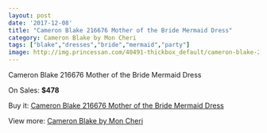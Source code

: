 ```yaml
---
layout: post
date: '2017-12-08'
title: "Cameron Blake 216676 Mother of the Bride Mermaid Dress"
category: Cameron Blake by Mon Cheri
tags: ["blake","dresses","bride","mermaid","party"]
image: http://img.princessan.com/40491-thickbox_default/cameron-blake-216676-mother-of-the-bride-mermaid-dress.jpg
---
```

Cameron Blake 216676 Mother of the Bride Mermaid Dress

On Sales: **$478**
<a href="https://www.princessan.com/en/cameron-blake-by-mon-cheri/18949-cameron-blake-216676-mother-of-the-bride-mermaid-dress.html"><amp-img layout="responsive" width="600" height="600" src="//img.princessan.com/40491-thickbox_default/cameron-blake-216676-mother-of-the-bride-mermaid-dress.jpg" alt="Cameron Blake 216676 Mother of the Bride Mermaid Dress 0" /></a>
<a href="https://www.princessan.com/en/cameron-blake-by-mon-cheri/18949-cameron-blake-216676-mother-of-the-bride-mermaid-dress.html"><amp-img layout="responsive" width="600" height="600" src="//img.princessan.com/40493-thickbox_default/cameron-blake-216676-mother-of-the-bride-mermaid-dress.jpg" alt="Cameron Blake 216676 Mother of the Bride Mermaid Dress 1" /></a>
<a href="https://www.princessan.com/en/cameron-blake-by-mon-cheri/18949-cameron-blake-216676-mother-of-the-bride-mermaid-dress.html"><amp-img layout="responsive" width="600" height="600" src="//img.princessan.com/40492-thickbox_default/cameron-blake-216676-mother-of-the-bride-mermaid-dress.jpg" alt="Cameron Blake 216676 Mother of the Bride Mermaid Dress 2" /></a>

Buy it: [Cameron Blake 216676 Mother of the Bride Mermaid Dress](https://www.princessan.com/en/cameron-blake-by-mon-cheri/18949-cameron-blake-216676-mother-of-the-bride-mermaid-dress.html "Cameron Blake 216676 Mother of the Bride Mermaid Dress")

View more: [Cameron Blake by Mon Cheri](https://www.princessan.com/en/12-cameron-blake-by-mon-cheri "Cameron Blake by Mon Cheri")